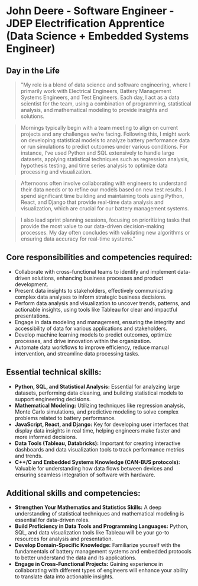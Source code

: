 # John Deere - Software Engineer - JDEP Electrification Apprentice (Data Science + Embedded Systems Engineer) 

## Day in the Life

> "My role is a blend of data science and software engineering, where I primarily work with Electrical Engineers, Battery Management Systems Engineers, and Test Engineers. Each day, I act as a data scientist for the team, using a combination of programming, statistical analysis, and mathematical modeling to provide insights and solutions.

> Mornings typically begin with a team meeting to align on current projects and any challenges we’re facing. Following this, I might work on developing statistical models to analyze battery performance data or run simulations to predict outcomes under various conditions. For instance, I’ve used Python and SQL extensively to handle large datasets, applying statistical techniques such as regression analysis, hypothesis testing, and time series analysis to optimize data processing and visualization.

> Afternoons often involve collaborating with engineers to understand their data needs or to refine our models based on new test results. I spend significant time building and maintaining tools using Python, React, and Django that provide real-time data analysis and visualization, which are crucial for our battery management systems.

> I also lead sprint planning sessions, focusing on prioritizing tasks that provide the most value to our data-driven decision-making processes. My day often concludes with validating new algorithms or ensuring data accuracy for real-time systems."

## Core responsibilities and competencies required:

- Collaborate with cross-functional teams to identify and implement data-driven solutions, enhancing business processes and product development.
- Present data insights to stakeholders, effectively communicating complex data analyses to inform strategic business decisions.
- Perform data analysis and visualization to uncover trends, patterns, and actionable insights, using tools like Tableau for clear and impactful presentations.
- Engage in data modeling and management, ensuring the integrity and accessibility of data for various applications and stakeholders.
- Develop machine learning models to predict outcomes, optimize processes, and drive innovation within the organization.
- Automate data workflows to improve efficiency, reduce manual intervention, and streamline data processing tasks.

## Essential technical skills:

- **Python, SQL, and Statistical Analysis:** Essential for analyzing large datasets, performing data cleaning, and building statistical models to support engineering decisions.
- **Mathematical Modeling:** Utilizing techniques like regression analysis, Monte Carlo simulations, and predictive modeling to solve complex problems related to battery performance.
- **JavaScript, React, and Django:** Key for developing user interfaces that display data insights in real time, helping engineers make faster and more informed decisions.
- **Data Tools (Tableau, Databricks):** Important for creating interactive dashboards and data visualization tools to track performance metrics and trends.
- **C++/C and Embedded Systems Knowledge (CAN-BUS protocols):** Valuable for understanding how data flows between devices and ensuring seamless integration of software with hardware.

## Additional skills and competencies:

- **Strengthen Your Mathematics and Statistics Skills:** A deep understanding of statistical techniques and mathematical modeling is essential for data-driven roles.
- **Build Proficiency in Data Tools and Programming Languages:** Python, SQL, and data visualization tools like Tableau will be your go-to resources for analysis and presentation.
- **Develop Domain-Specific Knowledge:** Familiarize yourself with the fundamentals of battery management systems and embedded protocols to better understand the data and its applications.
- **Engage in Cross-Functional Projects:** Gaining experience in collaborating with different types of engineers will enhance your ability to translate data into actionable insights.


